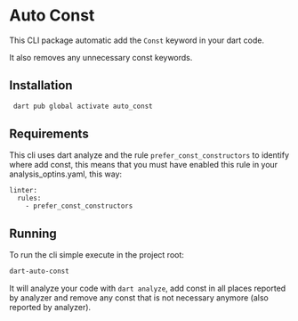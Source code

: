 # Auto Const

This CLI package automatic add the `Const` keyword in your dart code.

It also removes any unnecessary const keywords.

## Installation

```bash
 dart pub global activate auto_const
```

## Requirements

This cli uses dart analyze and the rule `prefer_const_constructors` to identify where add const, this means that you must have enabled this rule in your analysis_optins.yaml, this way:

```
linter:
  rules:
    - prefer_const_constructors
```

## Running

To run the cli simple execute in the project root:

```bash
dart-auto-const
```

It will analyze your code with `dart analyze`, add const in all places reported by analyzer and remove any const that is not necessary anymore (also reported by analyzer).
